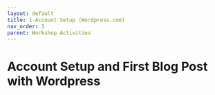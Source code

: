 ```yaml
---
layout: default
title: 1-Account Setup (Wordpress.com)
nav_order: 3
parent: Workshop Activities
---
```


# Account Setup and First Blog Post with Wordpress
